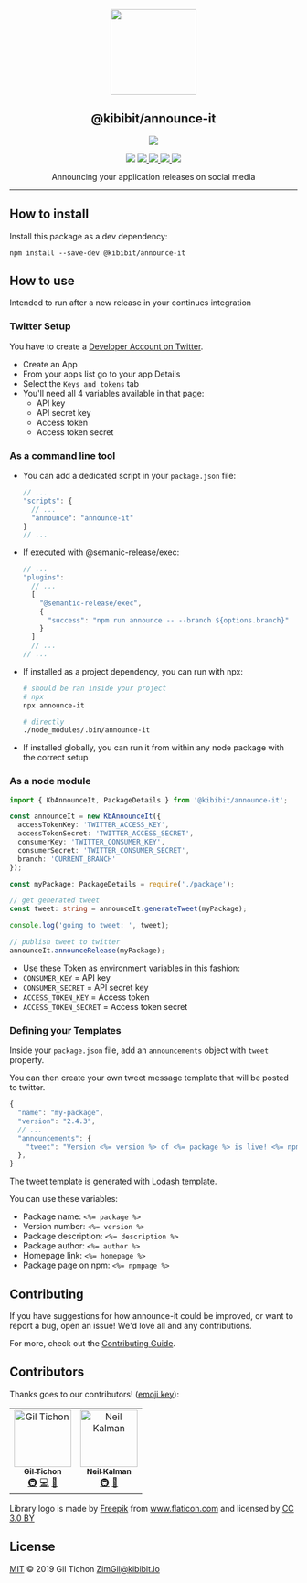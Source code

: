 <p align="center">
  <a href="https://github.com/Kibibit/announce-it" target="blank"><img src="http://kibibit.io/kibibit-assets/announce-it.svg" width="150" ></a>
  <h2 align="center">
    @kibibit/announce-it
  </h2>
</p>
<p align="center">
  <a href="https://www.npmjs.com/package/@kibibit/announce-it"><img src="https://img.shields.io/npm/v/@kibibit/announce-it/latest.svg?style=for-the-badge&logo=npm&color=CB3837"></a>
</p>
<p align="center">
  <a href="https://www.npmjs.com/package/@kibibit/announce-it"><img src="https://img.shields.io/npm/v/@kibibit/announce-it/next.svg?style=flat-square&logo=npm&color=CB3837"></a>
  <a href="https://travis-ci.org/Kibibit/announce-it">
  <img src="https://travis-ci.org/Kibibit/announce-it.svg?branch=master">
  </a>
  <a href="https://coveralls.io/github/Kibibit/announce-it?branch=master">
  <img src="https://coveralls.io/repos/github/Kibibit/announce-it/badge.svg?branch=master">
  </a>
  <a href="http://greenkeeper.io">
    <img src="https://badges.greenkeeper.io/Kibibit/announce-it.svg">
  </a>
  <a href="https://salt.bountysource.com/teams/kibibit"><img src="https://img.shields.io/endpoint.svg?url=https://monthly-salt.now.sh/kibibit&style=flat-square"></a>
</p>
<p align="center">
  Announcing your application releases on social media
</p>
<hr>

<!-- GENERAL DESCRIPTION IF NEEDED -->

## How to install

Install this package as a dev dependency:
```shell
npm install --save-dev @kibibit/announce-it
```

## How to use
Intended to run after a new release in your continues integration

### Twitter Setup
You have to create a [Developer Account on Twitter](https://developer.twitter.com/).

* Create an App
* From your apps list go to your app Details
* Select the `Keys and tokens` tab
* You'll need all 4 variables available in that page:
  * API key
  * API secret key
  * Access token
  * Access token secret


### As a command line tool
- You can add a dedicated script in your `package.json` file:
  ```js
  // ...
  "scripts": {
    // ...
    "announce": "announce-it"
  }
  // ...
  ```
- If executed with @semanic-release/exec:
  ```js
  // ...
  "plugins": 
    // ...
    [
      "@semantic-release/exec",
      {
        "success": "npm run announce -- --branch ${options.branch}"
      }
    ]
    // ...
  // ...
  ```
- If installed as a project dependency, you can run with npx:
  ```bash
  # should be ran inside your project
  # npx
  npx announce-it

  # directly 
  ./node_modules/.bin/announce-it
  ```
- If installed globally, you can run it from within any node package with
the correct setup

### As a node module

```typescript
import { KbAnnounceIt, PackageDetails } from '@kibibit/announce-it';

const announceIt = new KbAnnounceIt({
  accessTokenKey: 'TWITTER_ACCESS_KEY',
  accessTokenSecret: 'TWITTER_ACCESS_SECRET',
  consumerKey: 'TWITTER_CONSUMER_KEY',
  consumerSecret: 'TWITTER_CONSUMER_SECRET',
  branch: 'CURRENT_BRANCH'
});

const myPackage: PackageDetails = require('./package');

// get generated tweet
const tweet: string = announceIt.generateTweet(myPackage);

console.log('going to tweet: ', tweet);

// publish tweet to twitter
announceIt.announceRelease(myPackage);

```

  * Use these Token as environment variables in this fashion:
  * `CONSUMER_KEY` = API key
  * `CONSUMER_SECRET` = API secret key
  * `ACCESS_TOKEN_KEY` = Access token
  * `ACCESS_TOKEN_SECRET` = Access token secret


### Defining your Templates
Inside your `package.json` file, add an `announcements` object with `tweet` property.

You can then create your own tweet message template that will be posted to twitter.

```javascript
{
  "name": "my-package",
  "version": "2.4.3",
  // ...
  "announcements": {
    "tweet": "Version <%= version %> of <%= package %> is live! <%= npmpage %>"
  },
}
```

The tweet template is generated with [Lodash template](https://lodash.com/docs/4.17.11#template).

You can use these variables:
  * Package name: `<%= package %>`
  * Version number: `<%= version %>`
  * Package description: `<%= description %>`
  * Package author: `<%= author %>`
  * Homepage link: `<%= homepage %>`
  * Package page on npm: `<%= npmpage %>`

## Contributing

If you have suggestions for how announce-it could be improved, or want to report a bug, open an issue! We'd love all and any contributions.

For more, check out the [Contributing Guide](CONTRIBUTING.md).

## Contributors

Thanks goes to our contributors! ([emoji key](https://allcontributors.org/docs/en/emoji-key)):

<!-- ALL-CONTRIBUTORS-LIST:START - Do not remove or modify this section -->
<!-- prettier-ignore -->
<table><tr><td align="center"><a href="https://github.com/ZimGil"><img src="https://avatars3.githubusercontent.com/u/39461857?v=4" width="100px;" alt="Gil Tichon"/><br /><sub><b>Gil Tichon</b></sub></a><br /><a href="#infra-ZimGil" title="Infrastructure (Hosting, Build-Tools, etc)">🚇</a> <a href="https://github.com/kibibit/announce-it/commits?author=ZimGil" title="Code">💻</a> <a href="#projectManagement-ZimGil" title="Project Management">📆</a></td><td align="center"><a href="http://thatkookooguy.kibibit.io"><img src="https://avatars3.githubusercontent.com/u/10427304?v=4" width="100px;" alt="Neil Kalman"/><br /><sub><b>Neil Kalman</b></sub></a><br /><a href="#infra-Thatkookooguy" title="Infrastructure (Hosting, Build-Tools, etc)">🚇</a> <a href="#ideas-Thatkookooguy" title="Ideas, Planning, & Feedback">🤔</a></td></tr></table>
<!-- ALL-CONTRIBUTORS-LIST:END -->

Library logo is made by
<a href="https://www.freepik.com/" title="Freepik">Freepik</a>
from
<a href="https://www.flaticon.com/" title="Flaticon">www.flaticon.com</a>
and licensed by
<a href="http://creativecommons.org/licenses/by/3.0/" title="Creative Commons BY 3.0" target="_blank">CC 3.0 BY</a>

## License

[MIT](LICENSE) © 2019 Gil Tichon <ZimGil@kibibit.io>
